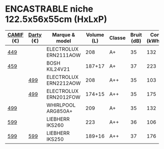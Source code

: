# ENCASTRABLE niche 122.5x56x55cm (HxLxP)


| [CAMIF](http://www.camif.fr/electromenager/froid/refrigerateur-encastrable.html?fh_sort_by=price) (€) | [Darty](http://www.darty.com/nav/extra/list?cat=501&fl=1&s=prix_asc&npk=1&c=994000322588-1218000322588-1219000322588-1220000322588-1221000322588-1225000322588-undefined) (€) | Marque & model | Volume (L) | Classe | Bruit (dB) | Conso (kWh/an) | Froid | Fixation porte | Autre |
| --------- | --------- | ------ | ---------- | ------ | ---------- | -------------- | ----- | -------------- | ----- |
| [449](http://www.camif.fr/refrigerateur-electrolux-ern2111aow/p10017119.html) |  | ELECTROLUX ERN2111AOW | 208 | A+ | 35 | 132 | brassé | glissières |  |
| [459](http://www.camif.fr/refrigerateur-encastrable-bosch-kil24v21-1-porte-204-litres/p10006150.html) |  | BOSH KIL24V21 | 187+17 | A+ | 37 | 223 | statique | glissières | freezer 17L |
|  | [499](http://www.darty.com/nav/achat/encastrable/refrigerateur_encastrable/refrigerateur_encastrable_niche/electrolux_ern2212aow.html) | ELECTROLUX ERN2212AOW | 208 | A++ | 35 | 103 | brassé | glissières |  |
|  | [499](http://www.darty.com/nav/achat/encastrable/refrigerateur_encastrable/refrigerateur_encastrable_niche/electrolux_ern2012fow.html) | ELECTROLUX ERN2012FOW | 174+15 | A++ | 35 | 175 | statique | glissières |  |
| [499](http://www.camif.fr/refrigerateur-integrable-whirlpool-arg850a/p10015074.html) |  | WHIRLPOOL ARG850A+ | 209 | A+ | 35 | 132 | brassé | glissières |  |
| [599](http://www.camif.fr/refrigerateur-integrable-liebherr-iks260-223-litres/p10011613.html) |  | LIEBHERR IKS260 | 223 | A++ | 36 | 106 | statique | glissières |  |
| [599](http://www.camif.fr/refrigerateur-integrable-liebherr-iks250/p10011612.html) | [599](http://www.darty.com/nav/achat/encastrable/refrigerateur_encastrable/refrigerateur_encastrable_niche/liebherr_iks_250.html) | LIEBHERR IKS250 | 189+16 | A++ | 37 | 176 | statique | glissières | freezer 16L |
